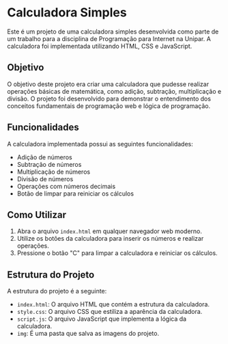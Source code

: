 # Calculadora Simples

Este é um projeto de uma calculadora simples desenvolvida como parte de um trabalho para a disciplina de Programação para Internet na Unipar. A calculadora foi implementada utilizando HTML, CSS e JavaScript.

## Objetivo

O objetivo deste projeto era criar uma calculadora que pudesse realizar operações básicas de matemática, como adição, subtração, multiplicação e divisão. O projeto foi desenvolvido para demonstrar o entendimento dos conceitos fundamentais de programação web e lógica de programação.

## Funcionalidades

A calculadora implementada possui as seguintes funcionalidades:

- Adição de números
- Subtração de números
- Multiplicação de números
- Divisão de números
- Operações com números decimais
- Botão de limpar para reiniciar os cálculos

## Como Utilizar

1. Abra o arquivo `index.html` em qualquer navegador web moderno.
2. Utilize os botões da calculadora para inserir os números e realizar operações.
3. Pressione o botão "C" para limpar a calculadora e reiniciar os cálculos.

## Estrutura do Projeto

A estrutura do projeto é a seguinte:

- `index.html`: O arquivo HTML que contém a estrutura da calculadora.
- `style.css`: O arquivo CSS que estiliza a aparência da calculadora.
- `script.js`: O arquivo JavaScript que implementa a lógica da calculadora.
- `img`: É uma pasta que salva as imagens do projeto.
